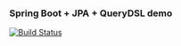 ### Spring Boot + JPA + QueryDSL demo

[![Build Status](https://travis-ci.com/s101d1/spring-boot-jpa-multisearch.svg?branch=master)](https://travis-ci.com/s101d1/spring-boot-jpa-multisearch)